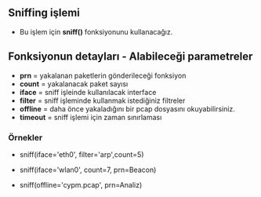## Sniffing işlemi 

* Bu işlem için <b>sniff()</b> fonksiyonunu kullanacağız.

## Fonksiyonun detayları - Alabileceği parametreler

* <b>prn</b>     = yakalanan paketlerin gönderileceği fonksiyon
* <b>count</b>   = yakalanacak paket sayısı
* <b>iface</b>   = sniff işleinde kullanılacak interface
* <b>filter</b>  = sniff işleminde kullanmak istediğiniz filtreler
* <b>offline</b> = daha önce yakaladığını bir pcap dosyasını okuyabilirsiniz.
* <b>timeout</b> = sniff işlemi için zaman sınırlaması

### Örnekler
+ sniff(iface='eth0', filter='arp',count=5)

+ sniff(iface='wlan0', count=7, prn=Beacon)

+ sniff(offline='cypm.pcap', prn=Analiz)
